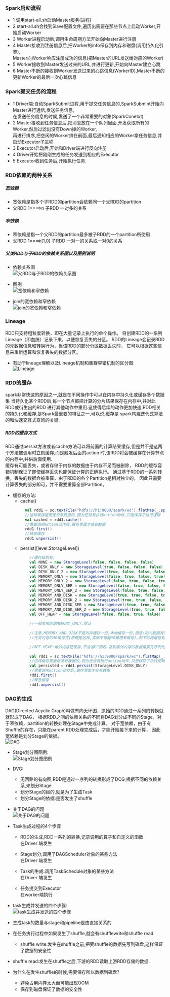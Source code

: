 ### Spark启动流程
    
   - 1 调用start-all.sh启动Master服务(进程)
   - 2 start-all.sh会找到Slave配置文件,遍历出需要在那些节点上启动Worker,开始启动Worker
   - 3 Worker进程启动后,调用生命周期方法开始向Master进行注册
   - 4 Master接收到注册信息后,把Worker的info保存到内存和磁盘(调用持久化引擎),<br/>
        Master向Worker响应注册成功的信息(把Master的URL发送给对应的Worker)
   - 5 Worker接收到Master发送过来的URL,并进行更新,开始向Master建立心跳
   - 6 Master不断的接收到Worker发送过来的心跳信息(WorkerID),Master不断的更新Worker的最后一次心跳信息
   
### Spark提交任务的流程
   - 1 Driver端:自动SparkSubmit进程,用于提交任务信息的,SparkSubmint开始向Master进行通信,发送任务信息,<br/>
        在发送任务信息的时候,发送了一个非常重要的对象(SparkConetxt)
   - 2 Master接收到任务信息后,把消息放在一个队列里面,开发获取所有的Worker,然后过滤出没有Down掉的Worker,<br/>
        再进行排序,把空闲的Worker排在前面,最后通知相应的Worker拿任务信息,并启动Executor子进程
   - 3 Executor启动后,开始和Driver端进行反向注册
   - 4 Driver开始把刚刚生成的任务发送到相应的Executor
   - 5 Executor收到任务后,开始执行任务.
   
   
### RDD依赖的两种关系
  ##### 宽依赖
   - 宽依赖是指多个子RDD的partition会依赖同一个父RDD的partition
   - 父RDD 1====>n 子RDD  一对多的关系
   
  ##### 窄依赖
   - 窄依赖是指一个父RDD的partition最多被子RDD的一个partition所使用
   - 父RDD 1====>[1,0] 子RDD  一对一的关系或一对0的关系
   
  ##### 父类RDD与子RDD的依赖关系图以及图例说明
  - 依赖关系图<br/>
  ![父RDD与子RDD的依赖关系图](./父RDD与子RDD的依赖关系图.png)
  
  - 图例<br/>
  ![宽依赖和窄依赖](./宽依赖和窄依赖.png)
  
  - join的宽依赖和窄依赖<br/>
  ![join的宽依赖和窄依赖](./join的宽依赖和窄依赖.png)

### Lineage  
   RDD只支持粗粒度转换，即在大量记录上执行的单个操作。
   将创建RDD的一系列Lineage（即血统）记录下来，以便恢复丢失的分区。
   RDD的Lineage会记录RDD的元数据信息和转换行为，当该RDD的部分分区数据丢失时，
   它可以根据这些信息来重新运算和恢复丢失的数据分区。<br/>
   - 有助于lineage理解以及Lineage机制和集群容错机制的区分图:<br/>
    ![Lineage](./Lineage.png)
  

### RDD的缓存
   spark非常快速的原因之一,就是在不同操作中可以在内存中持久化或缓存多个数据集
   当持久化某个RDD后,每一个节点都把计算的分片结果保存在内存中,并对此RDD或衍生出的RDD
   进行其他动作中重用.这使得后续的动作更加快速.RDD相关的持久化和缓存,是Spark最重要的特征之一,可以说,缓存是
   spark构建迭代式算法的和快速交互式查询的关键.
   
   
##### RDD的缓存方式
 RDD通过persist方法或者cache方法可以将前面的计算结果缓存,但是并不是这两个方法被调用时立刻缓存,而是触发后面的action
 时,该RDD将会被缓存在计算节点的内存中,并供后面使用.<br/>
 缓存有可能丢失，或者存储于内存的数据由于内存不足而被删除，
 RDD的缓存容错机制保证了即使缓存丢失也能保证计算的正确执行。
 通过基于RDD的一系列转换，丢失的数据会被重算，由于RDD的各个Partition是相对独立的，
 因此只需要计算丢失的部分即可，并不需要重算全部Partition。
 
 - 缓存的方法:
    - cache()
        ```scala
          val rdd1 = sc.textFile("hdfs://h1:9000/spark/wc").flatMap(_.split(" ")).map((_,1)).reduceByKey(_+_)
          //这样缓存里面是没有数据的,因为还没有执行action动作,只是保存了执行逻辑
          val cached = rdd1.cache()
          //需要调用action动作后,缓存里面才会有数据
          rdd1.first()
          //释放缓存
          rdd1.unpersist()
    
        ```
    - persist([level:StorageLevel])
        ```scala
            //缓存级别有:
            val NONE = new StorageLevel(false, false, false, false)
            val DISK_ONLY = new StorageLevel(true, false, false, false)
            val DISK_ONLY_2 = new StorageLevel(true, false, false, false, 2)
            val MEMORY_ONLY = new StorageLevel(false, true, false, true)
            val MEMORY_ONLY_2 = new StorageLevel(false, true, false, true, 2)
            val MEMORY_ONLY_SER = new StorageLevel(false, true, false, false)
            val MEMORY_ONLY_SER_2 = new StorageLevel(false, true, false, false, 2)
            val MEMORY_AND_DISK = new StorageLevel(true, true, false, true)
            val MEMORY_AND_DISK_2 = new StorageLevel(true, true, false, true, 2)
            val MEMORY_AND_DISK_SER = new StorageLevel(true, true, false, false)
            val MEMORY_AND_DISK_SER_2 = new StorageLevel(true, true, false, false, 2)
            val OFF_HEAP = new StorageLevel(false, false, true, false)
            
            //一般常用的是MEMORY_ONLY,默认
            
            //注意,MEMORY_AND_DISK不是内存缓存一份,本地缓存一份,而是:加入数据有5G,内存只有3G
            //先将内存的3G缓存完(原理是这样,实际不可能3G都用来缓存),剩下的再缓存到本地
      
            //OFF_HEAP:堆外内存还缓存,不会被GC回收,存到堆外内存的数据需要先序列化,但是Spark中已经处理的序列化的步骤
            
            val rdd1 = sc.textFile("hdfs://h1:9000/spark/wc").flatMap(_.split(" ")).map((_,1)).reduceByKey(_+_)
            //这样缓存里面是没有数据的,因为还没有执行action动作,只是保存了执行逻辑
            val persisted = rdd1.persist(StorageLevel.DISK_ONLY)
            //需要调用action动作后,缓存里面才会有数据
            rdd1.first()
            //释放缓存
            rdd1.unpersist()
      
        ```
 
 
### DAG的生成
DAG(Directed Acyclic Graph)叫做有向无环图，原始的RDD通过一系列的转换就就形成了DAG，
根据RDD之间的依赖关系的不同将DAG划分成不同的Stage，对于窄依赖，partition的转换处理在Stage中完成计算。
对于宽依赖，由于有Shuffle的存在，只能在parent RDD处理完成后，才能开始接下来的计算，
因此宽依赖是划分Stage的依据。<br/>
![DAG](./DAG.png)
 
 - Stage划分图图例:<br/>
 ![Stage划分图图例](./DAG1.png)
    
 
 - DVG:
    - 无回路的有向图,RDD是通过一序列的转换形成了DCG,根据不同的依赖关系,来划分Stage
    - 划分Stage的目的,就是为了生成Task
    - 划分Stage的依据:是否发生了shuffle
 
 - 关于DAG的问题<br/>
    ![关于DAG的问题](./关于DAG的问题.png)
    
 - Task生成过程的4个步骤
    - RDD的生成,RDD一系列的转换,记录调用的算子和自定义的函数<br/>
      在Driver 端发生
      
    - Stage划分,调用了DAGScheduler对象的某些方法<br/>
      在Driver 端发生
      
    - Task的生成:调用TaskSchedule对象的某些方法<br/>
      在Driver 端发生
    
    - 任务提交到Executor<br/>
      在worker端执行
   
 - task生成并发送的四个步骤:<br/>
    ![task生成并发送的四个步骤](./task生成并发送的四个步骤.png)
  
 - 生成task的数量与stage和pipeline是由直接关系的
 - 在任务执行过程中如果发生了shuffle,就会有shufflewrite和shuffle read
    - shuffle write:发生在shuffle之前,把要shuffle的数据先写到磁盘,这样保证了数据的安全性
 - shuffle read:发生在shuffle之后,下游的RDD读取上游RDD存储的数据.
 
 - 为什么在发生shuffle的时候,需要保存所以数据到磁盘?
    - 避免占用内存太大而可能出现OOM
    - 保存到磁盘保证了数据的安全性
